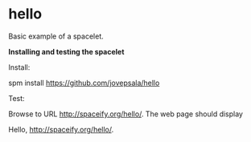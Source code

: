 # hello

Basic example of a spacelet. 

**Installing and testing the spacelet**

Install:

spm install https://github.com/jovepsala/hello

Test:

Browse to URL http://spaceify.org/hello/. The web page should display

Hello, http://spaceify.org/hello/.

